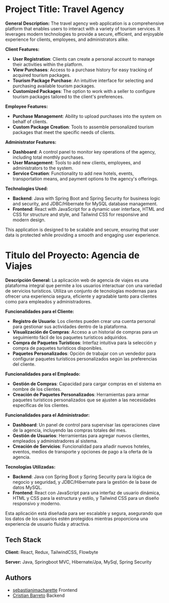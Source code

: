 
# Project Title: Travel Agency

**General Description:**
The travel agency web application is a comprehensive platform that enables users to interact with a variety of tourism services. It leverages modern technologies to provide a secure, efficient, and enjoyable experience for clients, employees, and administrators alike.

**Client Features:**
- **User Registration**: Clients can create a personal account to manage their activities within the platform.
- **View Purchases**: Access to a purchase history for easy tracking of acquired tourism packages.
- **Tourism Package Purchase**: An intuitive interface for selecting and purchasing available tourism packages.
- **Customized Packages**: The option to work with a seller to configure tourism packages tailored to the client's preferences.

**Employee Features:**
- **Purchase Management**: Ability to upload purchases into the system on behalf of clients.
- **Custom Package Creation**: Tools to assemble personalized tourism packages that meet the specific needs of clients.

**Administrator Features:**
- **Dashboard**: A control panel to monitor key operations of the agency, including total monthly purchases.
- **User Management**: Tools to add new clients, employees, and administrators to the system.
- **Service Creation**: Functionality to add new hotels, events, transportation means, and payment options to the agency's offerings.

**Technologies Used:**
- **Backend**: Java with Spring Boot and Spring Security for business logic and security, and JDBC/Hibernate for MySQL database management.
- **Frontend**: React with JavaScript for a dynamic user interface, HTML and CSS for structure and style, and Tailwind CSS for responsive and modern design.

This application is designed to be scalable and secure, ensuring that user data is protected while providing a smooth and engaging user experience.

# Titulo del Proyecto: Agencia de Viajes

**Descripción General:**
La aplicación web de agencia de viajes es una plataforma integral que permite a los usuarios interactuar con una variedad de servicios turísticos. Utiliza un conjunto de tecnologías modernas para ofrecer una experiencia segura, eficiente y agradable tanto para clientes como para empleados y administradores.

**Funcionalidades para el Cliente:**
- **Registro de Usuario**: Los clientes pueden crear una cuenta personal para gestionar sus actividades dentro de la plataforma.
- **Visualización de Compras**: Acceso a un historial de compras para un seguimiento fácil de los paquetes turísticos adquiridos.
- **Compra de Paquetes Turísticos**: Interfaz intuitiva para la selección y compra de paquetes turísticos disponibles.
- **Paquetes Personalizados**: Opción de trabajar con un vendedor para configurar paquetes turísticos personalizados según las preferencias del cliente.

**Funcionalidades para el Empleado:**
- **Gestión de Compras**: Capacidad para cargar compras en el sistema en nombre de los clientes.
- **Creación de Paquetes Personalizados**: Herramientas para armar paquetes turísticos personalizados que se ajusten a las necesidades específicas de los clientes.

**Funcionalidades para el Administrador:**
- **Dashboard**: Un panel de control para supervisar las operaciones clave de la agencia, incluyendo las compras totales del mes.
- **Gestión de Usuarios**: Herramientas para agregar nuevos clientes, empleados y administradores al sistema.
- **Creación de Servicios**: Funcionalidad para añadir nuevos hoteles, eventos, medios de transporte y opciones de pago a la oferta de la agencia.

**Tecnologías Utilizadas:**
- **Backend**: Java con Spring Boot y Spring Security para la lógica de negocio y seguridad, y JDBC/Hibernate para la gestión de la base de datos MySQL.
- **Frontend**: React con JavaScript para una interfaz de usuario dinámica, HTML y CSS para la estructura y estilo, y Tailwind CSS para un diseño responsivo y moderno.

Esta aplicación está diseñada para ser escalable y segura, asegurando que los datos de los usuarios estén protegidos mientras proporciona una experiencia de usuario fluida y atractiva.


## Tech Stack

**Client:** React, Redux, TailwindCSS, Flowbyte

**Server:** Java, Springboot MVC, Hibernate/Jpa, MySql, Spring Security


## Authors

- [sebastianjmacharette](https://github.com/sebastianjmacharette) Frontend
- [Cristian Barreto](https://github.com/Thecknt) Backend


